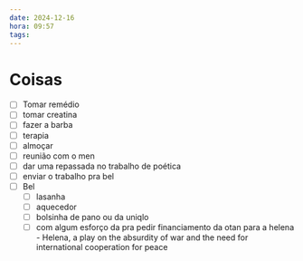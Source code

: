 ```yaml
---
date: 2024-12-16
hora: 09:57
tags:
---
```





# Coisas
- [ ] Tomar remédio
- [ ] tomar creatina
- [ ] fazer a barba
- [ ] terapia
- [ ] almoçar
- [ ] reunião com o men
- [ ] dar uma repassada no trabalho de poética
- [ ] enviar o trabalho pra bel
- [ ] Bel
	- [ ] lasanha
	- [ ] aquecedor
	- [ ] bolsinha de pano ou da uniqlo
	- [ ] com algum esforço da pra pedir financiamento da otan para a helena - Helena, a play on the absurdity of war and the need for international cooperation for peace